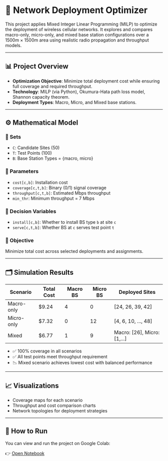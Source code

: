 # 📡 Network Deployment Optimizer

This project applies Mixed Integer Linear Programming (MILP) to optimize the deployment of wireless cellular networks. It explores and compares macro-only, micro-only, and mixed base station configurations over a 1500m × 1500m area using realistic radio propagation and throughput models.

---

## 📊 Project Overview

- **Optimization Objective**: Minimize total deployment cost while ensuring full coverage and required throughput.
- **Technology**: MILP (via Python), Okumura-Hata path loss model, Shannon capacity theorem.
- **Deployment Types**: Macro, Micro, and Mixed base stations.

---

## ⚙️ Mathematical Model

### 📌 Sets
- `C`: Candidate Sites (50)
- `T`: Test Points (100)
- `B`: Base Station Types = {macro, micro}

### 📌 Parameters
- `cost[c,b]`: Installation cost
- `coverage[c,t,b]`: Binary (0/1) signal coverage
- `throughput[c,t,b]`: Estimated Mbps throughput
- `min_thr`: Minimum throughput = 7 Mbps

### 📌 Decision Variables
- `install[c,b]`: Whether to install BS type `b` at site `c`
- `serve[c,t,b]`: Whether BS at `c` serves test point `t`

### 📌 Objective
Minimize total cost across selected deployments and assignments.

---

## 🗂️ Simulation Results

| Scenario     | Total Cost | Macro BS | Micro BS | Deployed Sites              |
|--------------|------------|-----------|-----------|-----------------------------|
| Macro-only   | $9.24      | 4         | 0         | [24, 26, 39, 42]            |
| Micro-only   | $7.32      | 0         | 12        | [4, 6, 10, ..., 48]         |
| Mixed        | $6.77      | 1         | 9         | Macro: [26], Micro: [1,...] |

- ✅ 100% coverage in all scenarios
- ✅ All test points meet throughput requirement
- 📉 Mixed scenario achieves lowest cost with balanced performance

---

## 📈 Visualizations

- Coverage maps for each scenario
- Throughput and cost comparison charts
- Network topologies for deployment strategies

---

## 🧪 How to Run

You can view and run the project on Google Colab:

👉 [Open Notebook](https://colab.research.google.com/drive/12T0WBu_Vr4ub91-DC5ij-ran_-aIZMRD#scrollTo=UM9yRCNScmTL)
